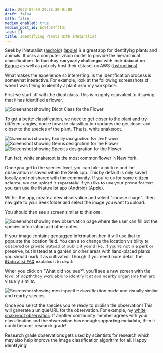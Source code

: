 ```yaml
---
date: 2022-09-29 20:08:30-04:00
draft: false
math: false
medium_enabled: true
medium_post_id: bc9fd04fff31
tags: []
title: Identifying Plants With iNaturalist
---
```


Seek by iNaturalist ([android](https://play.google.com/store/apps/details?id=org.inaturalist.seek)) ([apple](https://apps.apple.com/us/app/seek-by-inaturalist/id1353224144)) is a great app for identifying plants and animals. It uses a computer vision model to provide the hierarchical classifications. In fact they run yearly challenges with their dataset on [Kaggle](https://www.kaggle.com/c/inaturalist-2021/overview) as well as publicly host their dataset on AWS ([instructions](https://github.com/inaturalist/inaturalist-open-data)).

What makes the experience so interesting, is the identification process is somewhat interactive. For example, look at the following screenshots of when I was trying to identify a plant near my workplace. 

First we start off with the dicot class. This is roughly equivalent to it saying that it has identified a flower. 

![Screenshot showing Dicot Class for the Flower](/files/images/blog/20220929194646.jpg)

To get a better classification, we need to get closer to the plant and try different angles, notice how the classification updates the get closer and closer to the species of the plant. That is, white snakeroot. 

![Screenshot showing Family designation for the Flower](/files/images/blog/20220929194647.jpg)![Screenshot showing Genus designation for the Flower](/files/images/blog/20220929194648.jpg)![Screenshot showing Species designation for the Flower](/files/images/blog/20220929194649.jpg)

Fun fact, white snakeroot is the most common flower in New York.

Once you get to the species level, you can take a picture and the observation is saved within the Seek app. This by default is only saved locally and not shared with the community. If you're up for some citizen science, we can upload it separately! If you like to use your phone for that you can use the iNaturalist app ([Android](https://play.google.com/store/apps/details?id=org.inaturalist.android)) ([Apple](https://apps.apple.com/us/app/inaturalist/id421397028)).

Within the app, create a new observation and select "choose image". Then navigate to your Seek folder and select the image you want to upload.

You should then see a screen similar to this one:

![Screenshot showing new observation page where the user can fill out the species information and other notes.](/files/images/blog/20220929201902.jpg)

If your image contains geotagged information then it will use that to populate the location field. You can also change the location visibility to obscured or private instead of public if you'd like. If you're not in a park or preserve, but instead at a garden or other areas with hand-placed plants you should mark it as cultivated. Though if you need more detail, the [iNaturalist FAQ](https://www.inaturalist.org/pages/help-inaturalist-canada-en#captive) explains it in depth. 

When you click on "What did you see?", you'll see a new screen with the level of depth they were able to identify it at and nearby organisms that are visually similar.

![Screenshot showing most specific classification made and visually similar and nearby species.](/files/images/blog/20220929201903.jpg)

Once you select the species you're ready to publish the observation! This will generate a unique URL for the observation. For example, my [white snakeroot observation](https://www.inaturalist.org/observations/135665018).  If another community member agrees with your classification and the observation has enough supporting metadata, then it could become research grade!

Research grade observations gets used by scientists for research which may also help improve the image classification algorithm for all. Happy identifying!